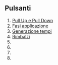 

## Pulsanti
1. [Pull Up e Pull Down](PullUP-PullDown.md)
2. [Fasi applicazione](fasi.md)
3. [Generazione tempi](gnerazionetempi.md)
4. [Rimbalzi](rimbalzi.md)
5. []()
6. []()
7. []()
8. []()
<!--stackedit_data:
eyJoaXN0b3J5IjpbLTE5OTE4NzczMiw5NDc5NDMyNjFdfQ==
-->